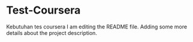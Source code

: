 # Test-Coursera
Kebutuhan tes coursera
I am editing the README file. Adding some more details about the project description.
